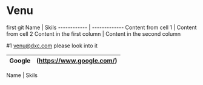 # Venu
first git
Name | Skils
------------ | -------------
Content from cell 1 | Content from cell 2
Content in the first column | Content in the second column

#1 venu@dxc.com please look into it

Google | (https://www.google.com/)
-------------- | --------------


Name | Skils
